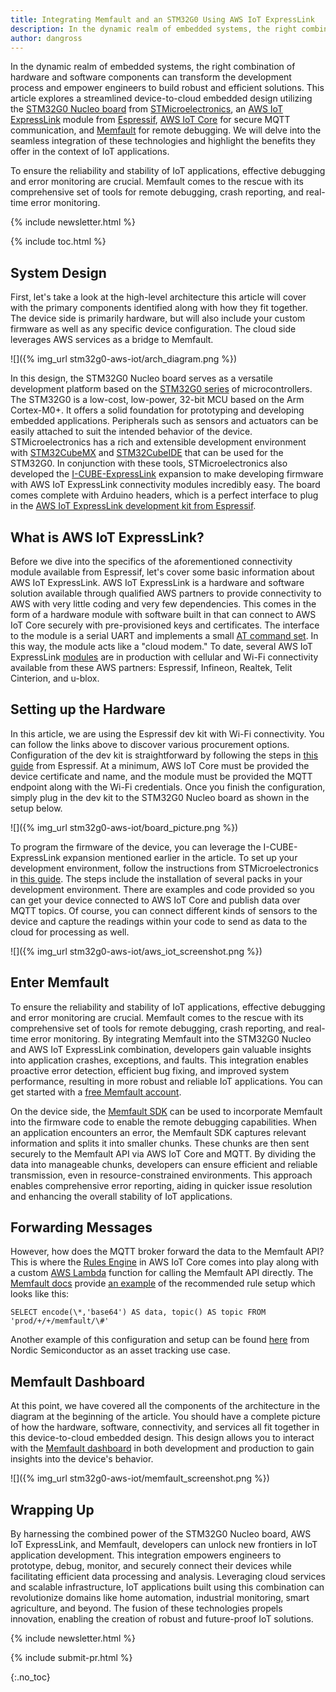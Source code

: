 ```yaml
---
title: Integrating Memfault and an STM32G0 Using AWS IoT ExpressLink
description: In the dynamic realm of embedded systems, the right combination of hardware and software components can transform the development process and empower engineers to build robust and efficient solutions. This article explores a streamlined device-to-cloud embedded design utilizing the STM32G0 Nucleo board from STMicroelectronics, an AWS IoT ExpressLink module from Espressif, AWS IoT Core for secure MQTT communication, and Memfault for remote debugging. We will delve into the seamless integration of these technologies and highlight the benefits they offer in the context of IoT applications.
author: dangross
---
```


In the dynamic realm of embedded systems, the right combination of hardware
and software components can transform the development process and empower
engineers to build robust and efficient solutions. This article explores
a streamlined device-to-cloud embedded design utilizing the [STM32G0
Nucleo board](https://www.st.com/en/evaluation-tools/nucleo-g071rb.html)
from [STMicroelectronics](https://www.st.com/content/st_com/en.html),
an [AWS IoT ExpressLink](https://aws.amazon.com/iot-expresslink/)
module from [Espressif](https://www.espressif.com/en),
[AWS IoT Core](https://aws.amazon.com/iot-core/) for secure MQTT
communication, and [Memfault](https://memfault.com/) for remote debugging.
We will delve into the seamless integration of these technologies and
highlight the benefits they offer in the context of IoT applications.

<!-- excerpt start -->

To ensure the reliability and stability of IoT applications, effective
debugging and error monitoring are crucial. Memfault comes to the rescue
with its comprehensive set of tools for remote debugging, crash
reporting, and real-time error monitoring.

<!-- excerpt end -->

{% include newsletter.html %}

{% include toc.html %}
## System Design
First, let's take a look at the high-level architecture
this article will cover with the primary components identified along
with how they fit together. The device side is primarily hardware, but
will also include your custom firmware as well as any specific device
configuration. The cloud side leverages AWS services as a bridge to
Memfault.

![]({% img_url stm32g0-aws-iot/arch_diagram.png %})

In this design, the STM32G0 Nucleo board serves as a versatile
development platform based on the
[STM32G0 series](https://www.st.com/en/microcontrollers-microprocessors/stm32g0-series.html)
of microcontrollers. The STM32G0 is a low-cost, low-power, 32-bit MCU based
on the Arm Cortex-M0+. It offers a solid foundation for prototyping and
developing embedded applications. Peripherals such as sensors and actuators can
be easily attached to suit the intended behavior of the device.
STMicroelectronics has a rich and extensible development environment with
[STM32CubeMX](https://www.st.com/en/development-tools/stm32cubemx.html)
and [STM32CubeIDE](https://www.st.com/en/development-tools/stm32cubeide.html)
that can be used for the STM32G0. In conjunction with these tools,
STMicroelectronics also developed the
[I-CUBE-ExpressLink](https://github.com/stm32-hotspot/I-CUBE-ExpressLink)
expansion to make developing firmware with AWS IoT ExpressLink connectivity
modules incredibly easy. The board comes complete with Arduino headers, which
is a perfect interface to plug in the
[AWS IoT ExpressLink development kit from Espressif](https://www.espressif.com/en/solutions/device-connectivity/esp-aws-iot-expresslink).

## What is AWS IoT ExpressLink?
Before we dive into the specifics of the aforementioned connectivity module
available from Espressif, let's cover some basic information about AWS
IoT ExpressLink. AWS IoT ExpressLink is a hardware and software solution
available through qualified AWS partners to provide connectivity to AWS
with very little coding and very few dependencies. This comes in the
form of a hardware module with software built in that can connect to AWS
IoT Core securely with pre-provisioned keys and certificates. The
interface to the module is a serial UART and implements a small
[AT command set](https://www.espressif.com/en/solutions/device-connectivity/esp-aws-iot-expresslink).
In this way, the module acts like a "cloud modem." To date,
several AWS IoT ExpressLink
[modules](https://devices.amazonaws.com/search?page=1&sv=iotxplnk)
are in production with cellular and Wi-Fi connectivity available from
these AWS partners: Espressif, Infineon, Realtek, Telit Cinterion, and
u-blox.

## Setting up the Hardware
In this article, we are using the Espressif dev kit with Wi-Fi connectivity.
You can follow the links above to discover various procurement options.
Configuration of the dev kit is straightforward by following the steps in
[this guide](https://github.com/espressif/esp-aws-expresslink-eval) from
Espressif. At a minimum, AWS IoT Core must be provided the device certificate
and name, and the module must be provided the MQTT endpoint along with the
Wi-Fi credentials. Once you finish the configuration, simply plug in the
dev kit to the STM32G0 Nucleo board as shown in the setup below.

![]({% img_url stm32g0-aws-iot/board_picture.png %})

To program the firmware of the device, you can leverage the
I-CUBE-ExpressLink expansion mentioned earlier in the article. To set up
your development environment, follow the instructions from
STMicroelectronics in [this guide](https://github.com/stm32-hotspot/I-CUBE-ExpressLink).
The steps include the installation of several packs in your development
environment. There are examples and code provided so you can get your
device connected to AWS IoT Core and publish data over MQTT topics. Of
course, you can connect different kinds of sensors to the device and
capture the readings within your code to send as data to the cloud for
processing as well.

![]({% img_url stm32g0-aws-iot/aws_iot_screenshot.png %})

## Enter Memfault
To ensure the reliability and stability of IoT applications, effective
debugging and error monitoring are crucial. Memfault comes to the rescue
with its comprehensive set of tools for remote debugging, crash
reporting, and real-time error monitoring. By integrating Memfault into
the STM32G0 Nucleo and AWS IoT ExpressLink combination, developers gain
valuable insights into application crashes, exceptions, and faults. This
integration enables proactive error detection, efficient bug fixing, and
improved system performance, resulting in more robust and reliable IoT
applications. You can get started with a
[free Memfault account](https://app.memfault.com/register).

On the device side, the
[Memfault SDK](https://github.com/memfault/memfault-firmware-sdk) can be
used to incorporate Memfault into the firmware code to enable the remote
debugging capabilities. When an application encounters an error, the Memfault
SDK captures relevant information and splits it into smaller chunks. These
chunks are then sent securely to the Memfault API via AWS IoT Core and
MQTT. By dividing the data into manageable chunks, developers can ensure
efficient and reliable transmission, even in resource-constrained
environments. This approach enables comprehensive error reporting,
aiding in quicker issue resolution and enhancing the overall stability
of IoT applications.

## Forwarding Messages
However, how does the MQTT broker forward the data
to the Memfault API? This is where the
[Rules Engine](https://docs.aws.amazon.com/iot/latest/developerguide/iot-rules.html)
in AWS IoT Core comes into play along with a custom
[AWS Lambda](https://aws.amazon.com/lambda/) function for calling the
Memfault API directly. The
[Memfault docs](https://docs.memfault.com/docs/mcu/introduction/) provide
[an example](https://docs.memfault.com/docs/mcu/uploading-data-with-mqtt)
of the recommended rule setup which looks like this:

```
SELECT encode(\*,'base64') AS data, topic() AS topic FROM 'prod/+/+/memfault/\#'
```

Another example of this configuration and setup can be found
[here](https://github.com/NordicSemiconductor/asset-tracker-cloud-memfault-aws-js)
from Nordic Semiconductor as an asset tracking use case.

## Memfault Dashboard
At this point, we have covered all the components of the architecture
in the diagram at the beginning of the article. You should have a complete
picture of how the hardware, software, connectivity, and services all
fit together in this device-to-cloud embedded design. This design allows
you to interact with the
[Memfault dashboard](https://memfault.com/iot-device-monitoring/) in both
development and production to gain insights into the device's behavior.

![]({% img_url stm32g0-aws-iot/memfault_screenshot.png %})

## Wrapping Up
By harnessing the combined power of the STM32G0 Nucleo board, AWS IoT
ExpressLink, and Memfault, developers can unlock new frontiers in IoT
application development. This integration empowers engineers to
prototype, debug, monitor, and securely connect their devices while
facilitating efficient data processing and analysis. Leveraging cloud
services and scalable infrastructure, IoT applications built using this
combination can revolutionize domains like home automation, industrial
monitoring, smart agriculture, and beyond. The fusion of these
technologies propels innovation, enabling the creation of robust and
future-proof IoT solutions.

<!-- Interrupt Keep START -->
{% include newsletter.html %}

{% include submit-pr.html %}
<!-- Interrupt Keep END -->

{:.no_toc}
